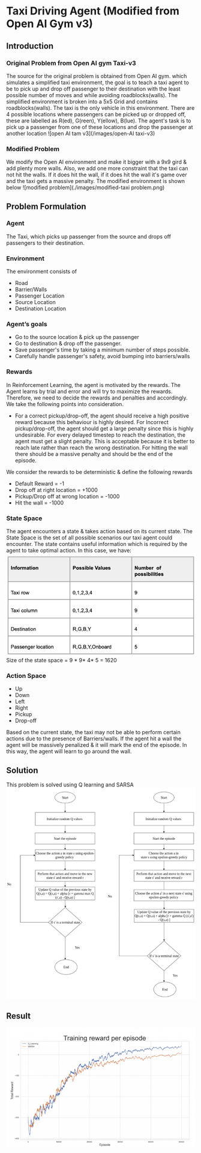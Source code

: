 # Taxi Driving Agent (Modified from Open AI Gym v3)
## Introduction
### Original Problem from Open AI gym Taxi-v3
The source for the original problem is obtained from Open AI gym. which simulates a simplified taxi environment, the goal is to teach a taxi agent to be to pick up and drop off passenger to their destination with the least possible number of moves and while avoiding roadblocks(walls).
The simplified environment is broken into a 5x5 Grid and contains roadblocks(walls). The taxi is the only vehicle in this environment. There are 4 possible locations where passengers can be picked up or dropped off, these are labelled as R(ed), G(reen), Y(ellow), B(lue). The agent's task is to pick up a passenger from one of these locations and drop the passenger at another location
![open AI tam v3](/images/open-AI taxi-v3)


### Modified Problem
We modify the Open AI environment and make it bigger with a 9x9 gird & add plenty more walls. Also, we add one more constraint that the taxi can not hit the walls. If it does hit the wall, if it does hit the wall it's game over and the taxi gets a massive penalty.
The modified environment is shown below
![modified problem](./images/modified-taxi problem.png)

## Problem Formulation

### Agent
The Taxi, which picks up passenger from the source and drops off passengers to their destination.

### Environment
The environment consists of
- Road
- Barrier/Walls
- Passenger Location
- Source Location
- Destination Location

### Agent’s goals
- Go to the source location & pick up the passenger 
- Go to destination & drop off the passenger.
- Save passenger's time by taking a minimum number of steps possible.
- Carefully handle passenger's safety, avoid bumping into barriers/walls

### Rewards
In Reinforcement Learning, the agent is motivated by the rewards. The Agent learns by trial and error and will try to maximize the rewards. Therefore, we need to decide the rewards and penalties and accordingly. We take the following points into consideration.
- For a correct pickup/drop-off, the agent should receive a high positive reward because this behaviour is highly desired. 
For Incorrect pickup/drop-off, the agent should get a large penalty since this is highly undesirable.
For every delayed timestep to reach the destination, the agent must get a slight penalty. This is acceptable because it is better to reach late rather than reach the wrong destination.
For hitting the wall there should be a massive penalty and should be the end of the episode.

We consider the rewards to be deterministic & define the following rewards
- Default Reward = -1
- Drop off at right location = +1000
- Pickup/Drop off at wrong location = -1000
- Hit the wall = -1000

### State Space 
The agent encounters a state & takes action based on its current state. The State Space is the set of all possible scenarios our taxi agent could encounter. The state contains useful information which is required by the agent to take optimal action. In this case, we have:
![statespace](./images/statespace.png)
Size of the state space = 9 * 9* 4* 5 = 1620

### Action Space
- Up
- Down 
- Left
- Right
- Pickup
- Drop-off

Based on the current state, the taxi may not be able to perform certain actions due to the presence of Barriers/walls. If the agent hit a wall the agent will be massively penalized & it will mark the end of the episode. In this way, the agent will learn to go around the wall.

## Solution
This problem is solved using Q learning and SARSA
![algo](./images/algo.png)

## Result
![rewards](./images/rewards.png)